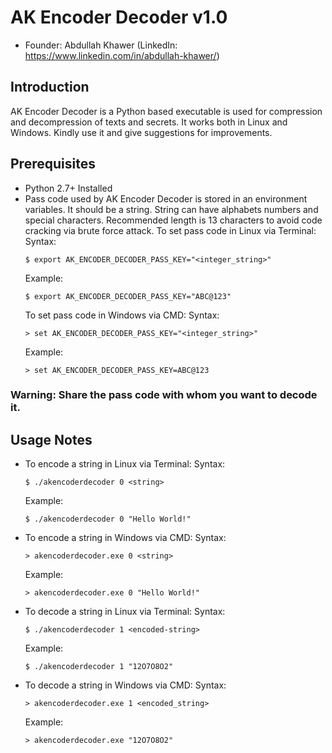 # AK Encoder Decoder v1.0

-   Founder: Abdullah Khawer (LinkedIn: https://www.linkedin.com/in/abdullah-khawer/)

## Introduction

AK Encoder Decoder is a Python based executable is used for compression and decompression of texts and secrets.
It works both in Linux and Windows.
Kindly use it and give suggestions for improvements.

## Prerequisites

-   Python 2.7+ Installed
-   Pass code used by AK Encoder Decoder is stored in an environment variables. It should be a string. String can have alphabets numbers and special characters. Recommended length is 13 characters to avoid code cracking via brute force attack.
    To set pass code in Linux via Terminal:
    Syntax:
    ```console
    $ export AK_ENCODER_DECODER_PASS_KEY="<integer_string>"
    ```
    Example:
    ```console
    $ export AK_ENCODER_DECODER_PASS_KEY="ABC@123"
    ```
    To set pass code in Windows via CMD:
    Syntax:
    ```console
    > set AK_ENCODER_DECODER_PASS_KEY="<integer_string>"
    ```
    Example:
    ```console
    > set AK_ENCODER_DECODER_PASS_KEY=ABC@123
    ```

### Warning: Share the pass code with whom you want to decode it.

## Usage Notes

-   To encode a string in Linux via Terminal:
    Syntax:
    ```console
    $ ./akencoderdecoder 0 <string>
    ```
    Example:
    ```console
    $ ./akencoderdecoder 0 "Hello World!"
    ```
-   To encode a string in Windows via CMD:
    Syntax:
    ```console
    > akencoderdecoder.exe 0 <string>
    ```
    Example:
    ```console
    > akencoderdecoder.exe 0 "Hello World!"
    ```

-   To decode a string in Linux via Terminal:
    Syntax:
    ```console
    $ ./akencoderdecoder 1 <encoded-string>
    ```
    Example:
    ```console
    $ ./akencoderdecoder 1 "12O7O8O2"
    ```
-   To decode a string in Windows via CMD:
    Syntax:
    ```console
    > akencoderdecoder.exe 1 <encoded_string>
    ```
    Example:
    ```console
    > akencoderdecoder.exe "12O7O8O2"
    ```
